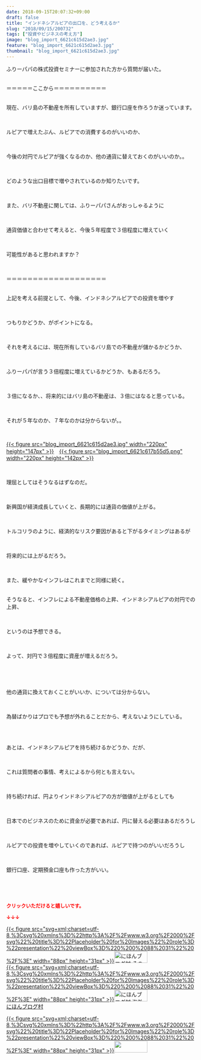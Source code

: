 ```yaml
---
date: 2018-09-15T20:07:32+09:00
draft: false
title: "インドネシアルピアの出口を、どう考えるか"
slug: "2018/09/15/200732"
tags: ["投資やビジネスの考え方"]
image: "blog_import_6621c615d2ae3.jpg"
feature: "blog_import_6621c615d2ae3.jpg"
thumbnail: "blog_import_6621c615d2ae3.jpg"
---
```

<p>ふりーパパの株式投資セミナーに参加された方から質問が届いた。</p><p><br/>＝＝＝＝＝ここから＝＝＝＝＝＝＝＝＝＝</p><p><br/>現在、バリ島の不動産を所有していますが、銀行口座を作ろうか迷っています。</p><p> </p><p>ルピアで増えたぶん、ルピアでの消費するのがいいのか、</p><p> </p><p>今後の対円でルピアが強くなるのか、他の通貨に替えておくのがいいのか。。</p><p> </p><p>どのような出口目標で増やされているのか知りたいです。</p><p> </p><p>また、バリ不動産に関しては、ふりーパパさんがおっしゃるように</p><p> </p><p>通貨価値と合わせて考えると、今後５年程度で３倍程度に増えていく</p><p> </p><p>可能性があると思われますか？</p><p> </p><p>＝＝＝＝＝＝＝＝＝＝＝＝＝＝＝＝＝＝＝</p><p><br/>上記を考える前提として、今後、インドネシアルピアでの投資を増やす</p><p> </p><p>つもりかどうか、がポイントになる。</p><p> </p><p>それを考えるには、現在所有しているバリ島での不動産が儲かるかどうか、</p><p> </p><p>ふりーパパが言う３倍程度に増えているかどうか、もあるだろう。</p><p> </p><p>３倍になるか、、将来的にはバリ島の不動産は、３倍にはなると思っている。</p><p> </p><p>それが５年なのか、７年なのかは分からないが。。</p><p> </p><p><a href="blog_import_6621c615d2ae3.jpg">{{< figure src="blog_import_6621c615d2ae3.jpg" width="220px" height="147px" >}}</a>　<a href="blog_import_6621c617b55d5.png">{{< figure src="blog_import_6621c617b55d5.png" width="220px" height="142px" >}}</a></p><p> </p><p>理屈としてはそうなるはずなのだ。</p><p> </p><p>新興国が経済成長していくと、長期的には通貨の価値が上がる。</p><p> </p><p>トルコリラのように、経済的なリスク要因があると下がるタイミングはあるが</p><p> </p><p>将来的には上がるだろう。</p><p> </p><p>また、緩やかなインフレはこれまでと同様に続く。</p><p><br/>そうなると、インフレによる不動産価格の上昇、インドネシアルピアの対円での上昇、</p><p> </p><p>というのは予想できる。</p><p> </p><p>よって、対円で３倍程度に資産が増えるだろう。</p><p> </p><p> </p><p>他の通貨に換えておくことがいいか、については分からない。</p><p> </p><p>為替ばかりはプロでも予想が外れることだから、考えないようにしている。</p><p> </p><p><br/>あとは、インドネシアルピアを持ち続けるかどうか、だが、</p><p> </p><p>これは質問者の事情、考えによるから何とも言えない。</p><p> </p><p>持ち続ければ、円よりインドネシアルピアの方が価値が上がるとしても</p><p> </p><p>日本でのビジネスのために資金が必要であれば、円に替える必要はあるだろうし</p><p> </p><p>ルピアでの投資を増やしていくのであれば、ルピアで持つのがいいだろうし</p><p> </p><p>銀行口座、定期預金口座も作った方がいい。</p><p> </p><p> </p><p><font color="#ff0000" size="2"><strong>クリックいただけると嬉しいです。</strong></font></p><p><font color="#ff0000" size="2"><strong>↓↓↓</strong></font></p><p><a href="ranking.html?p_cid=01260127" id="&amp;blogmura_banner" target="_blank">{{< figure src="svg+xml;charset=utf-8,%3Csvg%20xmlns%3D%22http%3A%2F%2Fwww.w3.org%2F2000%2Fsvg%22%20title%3D%22Placeholder%20for%20Images%22%20role%3D%22presentation%22%20viewBox%3D%220%200%2088%2031%22%20%2F%3E" width="88px" height="31px" >}}<noscript><img alt="にほんブログ村 その他生活ブログ 不動産投資へ" border="0" height="31" src="https://img-proxy.blog-video.jp/images?url=http%3A%2F%2Flife.blogmura.com%2Fhudousantoushi%2Fimg%2Fhudousantoushi88_31.gif" width="88"></noscript></a><br/><a href="ranking.html?p_cid=01260127" target="_blank">{{< figure src="svg+xml;charset=utf-8,%3Csvg%20xmlns%3D%22http%3A%2F%2Fwww.w3.org%2F2000%2Fsvg%22%20title%3D%22Placeholder%20for%20Images%22%20role%3D%22presentation%22%20viewBox%3D%220%200%2088%2031%22%20%2F%3E" width="88px" height="31px" >}}<noscript><img alt="にほんブログ村 海外生活ブログ バリ島情報へ" border="0" height="31" src="https://img-proxy.blog-video.jp/images?url=http%3A%2F%2Foverseas.blogmura.com%2Fbali%2Fimg%2Fbali88_31.gif" width="88"></noscript></a><br/><a href="ranking.html?p_cid=01260127" target="_blank">にほんブログ村</a></p><p><a href="link.php?1804582" title="人気ブログランキングへ">{{< figure src="svg+xml;charset=utf-8,%3Csvg%20xmlns%3D%22http%3A%2F%2Fwww.w3.org%2F2000%2Fsvg%22%20title%3D%22Placeholder%20for%20Images%22%20role%3D%22presentation%22%20viewBox%3D%220%200%2088%2031%22%20%2F%3E" width="88px" height="31px" >}}<noscript><img border="0" height="31" src="https://blog.with2.net/img/banner/banner_22.gif" width="88"></noscript></a></p><p> </p>


